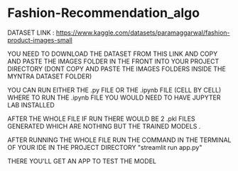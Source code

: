 # Fashion-Recommendation_algo

DATASET LINK : https://www.kaggle.com/datasets/paramaggarwal/fashion-product-images-small


YOU NEED TO DOWNLOAD THE DATASET FROM THIS LINK AND COPY AND PASTE THE IMAGES FOLDER IN THE FRONT INTO YOUR PROJECT DIRECTORY (DONT COPY AND PASTE THE IMAGES FOLDERS INSIDE THE MYNTRA DATASET FOLDER)


YOU CAN RUN EITHER THE .py FILE OR THE .ipynb FILE (CELL BY CELL) WHERE TO RUN THE .ipynb FILE YOU WOULD NEED TO HAVE JUPYTER LAB INSTALLED 


AFTER THE WHOLE FILE IF RUN THERE WOULD BE 2 .pkl FILES GENERATED WHICH ARE NOTHING BUT THE TRAINED MODELS .
 

AFTER RUNNING THE WHOLE FILE RUN THE COMMAND IN THE TERMINAL OF YOUR IDE IN THE PROJECT DIRECTORY "streamlit run app.py"

THERE YOU'LL GET AN APP TO TEST THE MODEL
